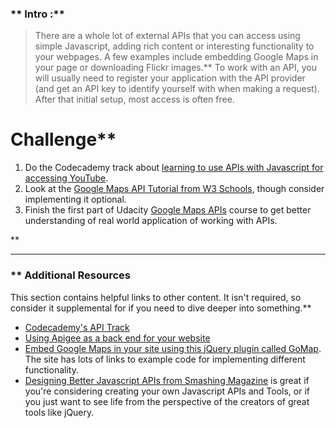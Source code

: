 ### ** Intro :** 
>There are a whole lot of external APIs that you can access using simple Javascript, adding rich content or interesting functionality to your webpages. A few examples include embedding Google Maps in your page or downloading Flickr images.** To work with an API, you will usually need to register your application with the API provider (and get an API key to identify yourself with when making a request).  After that initial setup, most access is often free.
# Challenge** <div class="lesson-content__panel" markdown="1">
1. Do the Codecademy track about [learning to use APIs with Javascript for accessing YouTube](http://www.codecademy.com/tracks/youtube).
2. Look at the [Google Maps API Tutorial from W3 Schools](https://www.w3schools.com/graphics/google_maps_intro.asp), though consider implementing it optional.
3. Finish the first part of Udacity [Google Maps APIs](https://www.udacity.com/course/google-maps-apis--ud864) course to get better understanding of real world application of working with APIs.
</div>** 

---


### ** Additional Resources
This section contains helpful links to other content. It isn't required, so consider it supplemental for if you need to dive deeper into something.** 

* [Codecademy's API Track](https://www.codecademy.com/apis)
* [Using Apigee as a back end for your website](http://www.codecademy.com/tracks/apigee)
* [Embed Google Maps in your site using this jQuery plugin called GoMap](http://www.pittss.lv/jquery/gomap/).  The site has lots of links to example code for implementing different functionality.
* [Designing Better Javascript APIs from Smashing Magazine](http://coding.smashingmagazine.com/2012/10/09/designing-javascript-apis-usability/) is great if you're considering creating your own Javascript APIs and Tools, or if you just want to see life from the perspective of the creators of great tools like jQuery.
